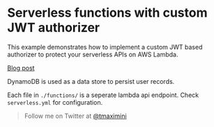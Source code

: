 # Serverless functions with custom JWT authorizer

This example demonstrates how to implement a custom JWT based authorizer to protect your serverless APIs on AWS Lambda.

[Blog post](https://www.thomasmaximini.com/blog/jwt-authorization-for-serverless-apis-on-aws-lambda)

DynamoDB is used as a data store to persist user records.

Each file in `./functions/` is a seperate lambda api endpoint.
Check `serverless.yml` for configuration.

> Follow me on Twitter at [@tmaximini](https://twitter.com/tmaximini)
